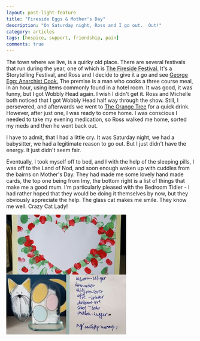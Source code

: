 ```yaml
---
layout: post-light-feature
title: "Fireside Eggs & Mother's Day"
description: "On Saturday night, Ross and I go out.  Out!"
category: articles
tags: [hospice, support, friendship, pain]
comments: true
---
```


The town where we live, is a quirky old place.  There are several festivals that run during the year, one of which is <a href="http://www.firesidefestival.org/">The Fireside Festival.</a>  It's a Storytelling Festival, and Ross and I decide to give it a go and see <a href="http://www.anarchistcook.info/"> George Egg: Anarchist Cook.</a>  The premise is a man who cooks a three course meal, in an hour, using items commonly found in a hotel room.  It was good, it was funny, but I got Wobbly Head again.  I wish I didn't get it.  Ross and Michelle both noticed that I got Wobbly Head half way through the show.  Still, I persevered, and afterwards we went to <a href="http://www.theorangetreebaldock.com/">The Orange Tree</a> for a quick drink.  However, after just one, I was ready to come home. I was conscious I needed to take my evening medication, so Ross walked me home, sorted my meds and then he went back out.

I have to admit, that I had a little cry.  It was Saturday night, we had a babysitter, we had a legitimate reason to go out.  But I just didn't have the energy.  It just didn't seem fair.

Eventually, I took myself off to bed, and I with the help of the sleeping pills, I was off to the Land of Nod, and soon enough woken up with cuddles from the bairns on Mother's Day.  They had made me some lovely hand made cards, the top one being from Imy, the bottom right is a list of things that make me a good mum.  I'm particularly pleased with the Bedroom Tidier - I had rather hoped that they would be doing it themselves by now, but they obviously appreciate the help.  The glass cat makes me smile.  They know me well.  Crazy Cat Lady! 

<p class="center">
<img src="/images/mothersday.jpg" alt="Mothers Day Gift and Cards" style="width: auto;"/>
</p>
